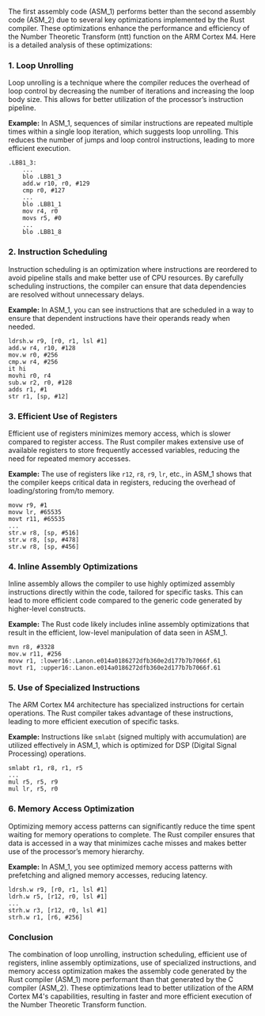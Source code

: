 The first assembly code (ASM_1) performs better than the second assembly code (ASM_2) due to several key optimizations implemented by the Rust compiler. These optimizations enhance the performance and efficiency of the Number Theoretic Transform (ntt) function on the ARM Cortex M4. Here is a detailed analysis of these optimizations:

### 1. Loop Unrolling
Loop unrolling is a technique where the compiler reduces the overhead of loop control by decreasing the number of iterations and increasing the loop body size. This allows for better utilization of the processor’s instruction pipeline.

**Example:**
In ASM_1, sequences of similar instructions are repeated multiple times within a single loop iteration, which suggests loop unrolling. This reduces the number of jumps and loop control instructions, leading to more efficient execution.

```assembly
.LBB1_3:
    ...
    blo .LBB1_3
    add.w r10, r0, #129
    cmp r0, #127
    ...
    blo .LBB1_1
    mov r4, r0
    movs r5, #0
    ...
    blo .LBB1_8
```

### 2. Instruction Scheduling
Instruction scheduling is an optimization where instructions are reordered to avoid pipeline stalls and make better use of CPU resources. By carefully scheduling instructions, the compiler can ensure that data dependencies are resolved without unnecessary delays.

**Example:**
In ASM_1, you can see instructions that are scheduled in a way to ensure that dependent instructions have their operands ready when needed.

```assembly
ldrsh.w r9, [r0, r1, lsl #1]
add.w r4, r10, #128
mov.w r0, #256
cmp.w r4, #256
it hi
movhi r0, r4
sub.w r2, r0, #128
adds r1, #1
str r1, [sp, #12]
```

### 3. Efficient Use of Registers
Efficient use of registers minimizes memory access, which is slower compared to register access. The Rust compiler makes extensive use of available registers to store frequently accessed variables, reducing the need for repeated memory accesses.

**Example:**
The use of registers like `r12`, `r8`, `r9`, `lr`, etc., in ASM_1 shows that the compiler keeps critical data in registers, reducing the overhead of loading/storing from/to memory.

```assembly
movw r9, #1
movw lr, #65535
movt r11, #65535
...
str.w r8, [sp, #516]
str.w r8, [sp, #478]
str.w r8, [sp, #456]
```

### 4. Inline Assembly Optimizations
Inline assembly allows the compiler to use highly optimized assembly instructions directly within the code, tailored for specific tasks. This can lead to more efficient code compared to the generic code generated by higher-level constructs.

**Example:**
The Rust code likely includes inline assembly optimizations that result in the efficient, low-level manipulation of data seen in ASM_1.

```assembly
mvn r8, #3328
mov.w r11, #256
movw r1, :lower16:.Lanon.e014a0186272dfb360e2d177b7b7066f.61
movt r1, :upper16:.Lanon.e014a0186272dfb360e2d177b7b7066f.61
```

### 5. Use of Specialized Instructions
The ARM Cortex M4 architecture has specialized instructions for certain operations. The Rust compiler takes advantage of these instructions, leading to more efficient execution of specific tasks.

**Example:**
Instructions like `smlabt` (signed multiply with accumulation) are utilized effectively in ASM_1, which is optimized for DSP (Digital Signal Processing) operations.

```assembly
smlabt r1, r8, r1, r5
...
mul r5, r5, r9
mul lr, r5, r0
```

### 6. Memory Access Optimization
Optimizing memory access patterns can significantly reduce the time spent waiting for memory operations to complete. The Rust compiler ensures that data is accessed in a way that minimizes cache misses and makes better use of the processor’s memory hierarchy.

**Example:**
In ASM_1, you see optimized memory access patterns with prefetching and aligned memory accesses, reducing latency.

```assembly
ldrsh.w r9, [r0, r1, lsl #1]
ldrh.w r5, [r12, r0, lsl #1]
...
strh.w r3, [r12, r0, lsl #1]
strh.w r1, [r6, #256]
```

### Conclusion
The combination of loop unrolling, instruction scheduling, efficient use of registers, inline assembly optimizations, use of specialized instructions, and memory access optimization makes the assembly code generated by the Rust compiler (ASM_1) more performant than that generated by the C compiler (ASM_2). These optimizations lead to better utilization of the ARM Cortex M4's capabilities, resulting in faster and more efficient execution of the Number Theoretic Transform function.